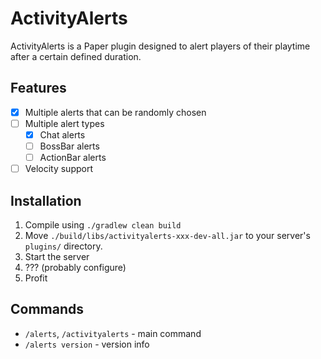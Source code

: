 # ActivityAlerts

ActivityAlerts is a Paper plugin designed to alert players of their playtime after a certain defined duration.

## Features

- [x] Multiple alerts that can be randomly chosen
- [ ] Multiple alert types
  - [x] Chat alerts
  - [ ] BossBar alerts
  - [ ] ActionBar alerts
- [ ] Velocity support

## Installation

1. Compile using `./gradlew clean build`
2. Move `./build/libs/activityalerts-xxx-dev-all.jar` to your server's `plugins/` directory.
3. Start the server
4. ??? (probably configure)
5. Profit

## Commands

- `/alerts`, `/activityalerts` - main command
- `/alerts version` - version info